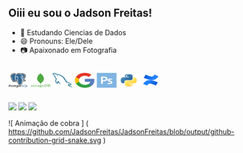 ## Oiii eu sou o Jadson Freitas!

- 🌱 Estudando Ciencias de Dados
- 😄 Pronouns: Ele/Dele
- 📷 Apaixonado em Fotografia 



<div style="display: inline_block"><br>
  <img align="center" alt="JF-Postgresql" height="30" width="40" src="https://github.com/devicons/devicon/blob/master/icons/postgresql/postgresql-original-wordmark.svg">
  <img align="center" alt="JF-Mongodb" height="30" width="40" src="https://github.com/devicons/devicon/blob/master/icons/mongodb/mongodb-plain-wordmark.svg">
  <img align="center" alt="JF-Mysql" height="30" width="40" src="https://github.com/devicons/devicon/blob/master/icons/mysql/mysql-original.svg">
  <img align="center" alt="JF-Google" height="30" width="40" src="https://github.com/devicons/devicon/blob/master/icons/google/google-original.svg">
  <img align="center" alt="JF-PS" height="30" width="40" src="https://github.com/devicons/devicon/blob/master/icons/photoshop/photoshop-plain.svg">
  <img align="center" alt="JF-Python" height="30" width="40" src="https://raw.githubusercontent.com/devicons/devicon/master/icons/python/python-original.svg">
  <img align="center" alt="JF-Conf" height="30" width="40" src="https://github.com/devicons/devicon/blob/master/icons/confluence/confluence-original.svg">
  
    
          
  
  ##
 
<div> 
  <a href="https://instagram.com/j4dsonfreitas_ph" target="_blank"><img src="https://img.shields.io/badge/-Instagram-%23E4405F?style=for-the-badge&logo=instagram&logoColor=white" target="_blank"></a>
  <a href = "mailto:jadsonaf@gmail.com"><img src="https://img.shields.io/badge/-Gmail-%23333?style=for-the-badge&logo=gmail&logoColor=white" target="_blank"></a>
  <a href="https://www.linkedin.com/in/jadsonfreitasaraujo" target="_blank"><img src="https://img.shields.io/badge/-LinkedIn-%230077B5?style=for-the-badge&logo=linkedin&logoColor=white" target="_blank"></a> 
  
</div>


 ![ Animação de cobra ] ( https://github.com/JadsonFreitas/JadsonFreitas/blob/output/github-contribution-grid-snake.svg )
